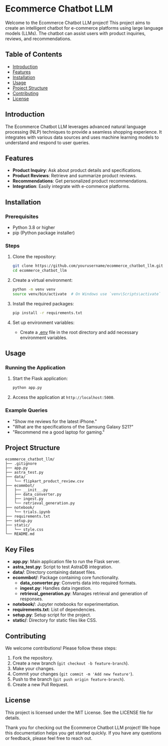 
# Ecommerce Chatbot LLM

Welcome to the Ecommerce Chatbot LLM project! This project aims to create an intelligent chatbot for e-commerce platforms using large language models (LLMs). The chatbot can assist users with product inquiries, reviews, and recommendations.

## Table of Contents

- [Introduction](#introduction)
- [Features](#features)
- [Installation](#installation)
- [Usage](#usage)
- [Project Structure](#project-structure)
- [Contributing](#contributing)
- [License](#license)

## Introduction

The Ecommerce Chatbot LLM leverages advanced natural language processing (NLP) techniques to provide a seamless shopping experience. It integrates with various data sources and uses machine learning models to understand and respond to user queries.

## Features

- **Product Inquiry**: Ask about product details and specifications.
- **Product Reviews**: Retrieve and summarize product reviews.
- **Recommendations**: Get personalized product recommendations.
- **Integration**: Easily integrate with e-commerce platforms.

## Installation

### Prerequisites

- Python 3.8 or higher
- pip (Python package installer)

### Steps

1. Clone the repository:
    ```bash
    git clone https://github.com/yourusername/ecommerce_chatbot_llm.git
    cd ecommerce_chatbot_llm
    ```

2. Create a virtual environment:
    ```bash
    python -m venv venv
    source venv/bin/activate  # On Windows use `venv\Scripts\activate`
    ```

3. Install the required packages:
    ```bash
    pip install -r requirements.txt
    ```

4. Set up environment variables:
    - Create a [.env](http://_vscodecontentref_/1) file in the root directory and add necessary environment variables.

## Usage

### Running the Application

1. Start the Flask application:
    ```bash
    python app.py
    ```

2. Access the application at `http://localhost:5000`.

### Example Queries

- "Show me reviews for the latest iPhone."
- "What are the specifications of the Samsung Galaxy S21?"
- "Recommend me a good laptop for gaming."

## Project Structure

```plaintext
ecommerce_chatbot_llm/
├── .gitignore
├── app.py
├── astra_test.py
├── data/
│   └── flipkart_product_review.csv
├── ecommbot/
│   ├── __init__.py
│   ├── data_converter.py
│   ├── ingest.py
│   └── retrieval_generation.py
├── notebook/
│   └── trials.ipynb
├── requirements.txt
├── setup.py
├── static/
│   └── style.css
└── README.md

```
## Key Files

- **app.py**: Main application file to run the Flask server.
- **astra_test.py**: Script to test AstraDB integration.
- **data/**: Directory containing dataset files.
- **ecommbot/**: Package containing core functionality.
    - **data_converter.py**: Converts data into required formats.
    - **ingest.py**: Handles data ingestion.
    - **retrieval_generation.py**: Manages retrieval and generation of responses.
- **notebook/**: Jupyter notebooks for experimentation.
- **requirements.txt**: List of dependencies.
- **setup.py**: Setup script for the project.
- **static/**: Directory for static files like CSS.

## Contributing

We welcome contributions! Please follow these steps:

1. Fork the repository.
2. Create a new branch (`git checkout -b feature-branch`).
3. Make your changes.
4. Commit your changes (`git commit -m 'Add new feature'`).
5. Push to the branch (`git push origin feature-branch`).
6. Create a new Pull Request.

## License

This project is licensed under the MIT License. See the LICENSE file for details.

Thank you for checking out the Ecommerce Chatbot LLM project! We hope this documentation helps you get started quickly. If you have any questions or feedback, please feel free to reach out.
